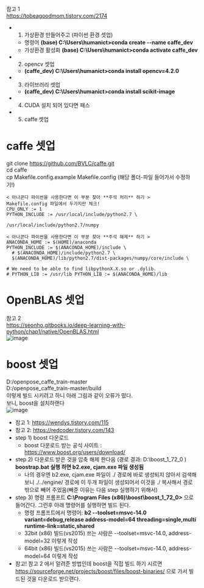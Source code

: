 참고 1  
https://tobeagoodmom.tistory.com/2174  
- 1. 가상환경 만들어주고 (파이썬 환경 셋업)
  - 명령어 **(base) C:\Users\humanict>conda create --name caffe_dev**
  - 가상환경 활성화 **(base) C:\Users\humanict>conda activate caffe_dev**
- 2. opencv 셋업  
  - **(caffe_dev) C:\Users\humanict>conda install opencv=4.2.0**
- 3. 라이브러리 셋업
  - **(caffe_dev) C:\Users\humanict>conda install scikit-image**  
- 4. CUDA 설치 되어 있다면 패스
- 5. caffe 셋업
# caffe 셋업
git clone https://github.com/BVLC/caffe.git  
cd caffe  
cp Makefile.config.example Makefile.config (해당 폴더-파일 들어가서 수정하기!)  

    < 아나콘다 파이썬을 사용한다면 이 부분 찾아 **주석 처리** 하기 >
    Makefile.config 파일에서 두가지만 체크!
    CPU_ONLY := 1
    PYTHON_INCLUDE := /usr/local/include/python2.7 \
                                              /usr/local/include/python2.7/numpy

    < 아나콘다 파이썬을 사용한다면 이 부분 찾아 **주석 해제** 하기 >
    ANACONDA_HOME := $(HOME)/anaconda 
    PYTHON_INCLUDE := $(ANACONDA_HOME)/include \ 
      # $(ANACONDA_HOME)/include/python2.7 \ 
      $(ANACONDA_HOME)/lib/python2.7/dist-packages/numpy/core/include \

    # We need to be able to find libpythonX.X.so or .dylib. 
    # PYTHON_LIB := /usr/lib PYTHON_LIB := $(ANACONDA_HOME)/lib

# OpenBLAS 셋업
참고 2  
https://seonho.gitbooks.io/deep-learning-with-python/chap1/native/OpenBLAS.html  
![image](https://user-images.githubusercontent.com/56099627/74723655-4da16080-527e-11ea-8f7c-bd4bdfec5602.png)  

# boost 셋업
D:/openpose_caffe_train-master  
D:/openpose_caffe_train-master/build  
이렇게 빌드 시키려고 하니 아래 그림과 같이 오류가 떴다.  
보니, boost을 설치하랜다  
![image](https://user-images.githubusercontent.com/56099627/74799580-488ef080-5314-11ea-9603-284f66abfb21.png)
- 참고 1: https://wendys.tistory.com/115
- 참고 2: https://redcoder.tistory.com/143
- step 1) boost 다운로드
  - boost 다운로드 받는 공식 사이트 : https://www.boost.org/users/download/
- step 2) 다운로드 받은 것을 압축 해제 한다음 (경로 결과: D:\boost_1_72_0 ) **boostrap.bat 실행 하면 b2.exe, cjam.exe 파일 생성됨**
  - 나의 경우엔 b2.exe, cjam.exe 파일이 ./ 경로에 바로 생성되지 않아서 검색해보니 ./../engine/ 경로에 이 두개 파일이 생성되어서 이것을 ./ 복사해서 경로 밖으로 빼어 주었음(빼준 이유는 다음 step 실행하기 위해서) 
- step 3) 명령 프롬프트 **C:\Program Files (x86)\boost\boost_1_72_0>** 으로 들어간다. 그런후 아래 명령어를 실행하면 빌드 된다. 
  - 명령 프롬프트에서 명령어: **b2 --toolset=msvc-14.0 variant=debug,release address-model=64 threading=single,multi runtime-link=static,shared**
  - 32bit (x86) 빌드(vs2015) 쓰는 사람은 --toolset=msvc-14.0, address-model=32 이렇게 작성
  - 64bit (x86) 빌드(vs2015) 쓰는 사람은 --toolset=msvc-14.0, address-model=64 이렇게 작성 
- 참고! 참고 2 에서 알려준 방법인데 boost을 직접 빌드 하기 시르면 https://sourceforge.net/projects/boost/files/boost-binaries/ 으로 가서 빌드된 것을 다운로드 받으랜다.



